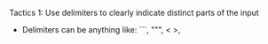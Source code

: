 Tactics 1: Use delimiters to clearly indicate distinct parts of the input
* Delimiters can be anything like: ```, """, < >, <tag> </tag>
